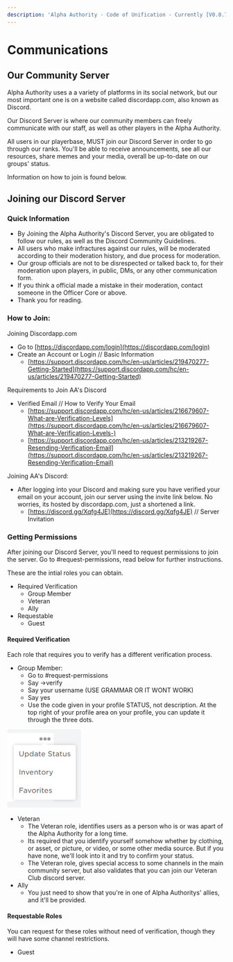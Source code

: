 ```yaml
---
description: 'Alpha Authority - Code of Unification - Currently [V0.0.7]'
---
```


# Communications

## Our Community Server

Alpha Authority uses a a variety of platforms in its social network, but our most important one is on a website called discordapp.com, also known as Discord.  
  
Our Discord Server is where our community members can freely communicate with our staff, as well as other players in the Alpha Authority.  
  
All users in our playerbase, MUST join our Discord Server in order to go through our ranks. You'll be able to receive announcements, see all our resources, share memes and your media, overall be up-to-date on our groups' status.  
  
Information on how to join is found below.

## Joining our Discord Server

### Quick Information

* By Joining the Alpha Authority's Discord Server, you are obligated to follow our rules, as well as the Discord Community Guidelines.
* All users who make infractures against our rules, will be moderated according to their moderation history, and due process for moderation.
* Our group officials are not to be disrespected or talked back to, for their moderation upon players, in public, DMs, or any other communication form. 
* If you think a official made a mistake in their moderation, contact someone in the Officer Core or above.
* Thank you for reading.

### How to Join:

Joining Discordapp.com

* Go to [https://discordapp.com/login](https://discordapp.com/login)
* Create an Account or Login // Basic Information
  * [https://support.discordapp.com/hc/en-us/articles/219470277-Getting-Started](https://support.discordapp.com/hc/en-us/articles/219470277-Getting-Started)

Requirements to Join AA's Discord

* Verified Email // How to Verify Your Email
  * [https://support.discordapp.com/hc/en-us/articles/216679607-What-are-Verification-Levels](https://support.discordapp.com/hc/en-us/articles/216679607-What-are-Verification-Levels-)
  * [https://support.discordapp.com/hc/en-us/articles/213219267-Resending-Verification-Email](https://support.discordapp.com/hc/en-us/articles/213219267-Resending-Verification-Email)

Joining AA's Discord:

* After logging into your Discord and making sure you have verified your email on your account, join our server using the invite link below. No worries, its hosted by discordapp.com, just a shortened a link.
  * [https://discord.gg/Xqfg4JE](https://discord.gg/Xqfg4JE) // Server Invitation

### Getting Permissions

After joining our Discord Server, you'll need to request permissions to join the server. Go to \#request-permissions, read below for further instructions.

These are the intial roles you can obtain.

* Required Verification
  * Group Member
  * Veteran
  * Ally
* Requestable
  * Guest

#### Required Verification

Each role that requires you to verify has a different verification process. 

* Group Member:
  * Go to \#request-permissions
  * Say -&gt;verify
  * Say your username \(USE GRAMMAR OR IT WONT WORK\)
  * Say yes
  * Use the code given in your profile STATUS, not description. At the top right of your profile area on your profile, you can update it through the three dots.

![Profile US](../.gitbook/assets/image.png)



* Veteran
  * The Veteran role, identifies users as a person who is or was apart of the Alpha Authority for a long time.
  * Its required that you identify yourself somehow whether by clothing, or asset, or picture, or video, or some other media source. But if you have none, we'll look into it and try to confirm your status.
  * The Veteran role, gives special access to some channels in the main community server, but also validates that you can join our Veteran Club discord server.  
* Ally
  * You just need to show that you're in one of Alpha Authoritys' allies, and it'll be provided. 

#### Requestable Roles

You can request for these roles without need of verification, though they will have some channel restrictions.

* Guest

